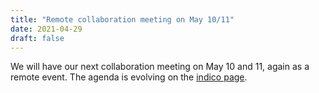 ```yaml
---
title: "Remote collaboration meeting on May 10/11"
date: 2021-04-29
draft: false
---
```


We will have our next collaboration meeting on May 10 and 11, again as a remote
event. The agenda is evolving on the [indico page](https://indico.physik.uni-muenchen.de/event/117/).
